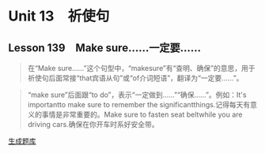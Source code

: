 ﻿ # Unit 13　祈使句
 ## Lesson 139　Make sure……一定要……
 
> 在“Make sure……”这个句型中，“makesure”有“查明、确保”的意思，用于祈使句后面常接“that宾语从句”或“of介词短语”，翻译为“一定要……”。

> “make sure”后面跟“to do”，表示“一定做到……”“确保……”。例如：It's importantto make sure to remember the significantthings.记得每天有意义的事情是非常重要的。Make sure to fasten seat beltwhile you are driving cars.确保在你开车时系好安全带。


 [生成题库](./sentence/f139.json)
